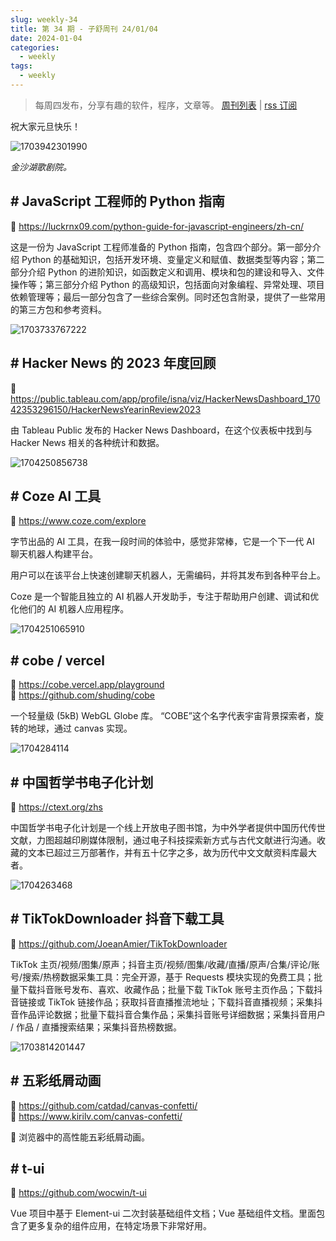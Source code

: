 ```yaml
---
slug: weekly-34
title: 第 34 期 - 子舒周刊 24/01/04
date: 2024-01-04
categories:
  - weekly
tags:
  - weekly
---
```


> 每周四发布，分享有趣的软件，程序，文章等。 [周刊列表](/categories/weekly/) | [rss 订阅](/categories/weekly/index.xml)

祝大家元旦快乐！

![1703942301990](https://imgurl.zishu.me/2023/1703942301990.webp)

*金沙湖歌剧院。*

## # JavaScript 工程师的 Python 指南

🔗 https://luckrnx09.com/python-guide-for-javascript-engineers/zh-cn/

这是一份为 JavaScript 工程师准备的 Python 指南，包含四个部分。第一部分介绍 Python 的基础知识，包括开发环境、变量定义和赋值、数据类型等内容；第二部分介绍 Python 的进阶知识，如函数定义和调用、模块和包的建设和导入、文件操作等；第三部分介绍 Python 的高级知识，包括面向对象编程、异常处理、项目依赖管理等；最后一部分包含了一些综合案例。同时还包含附录，提供了一些常用的第三方包和参考资料。

![1703733767222](https://imgurl.zishu.me/2023/1703733767222.webp)

## # Hacker News 的 2023 年度回顾

🔗 https://public.tableau.com/app/profile/isna/viz/HackerNewsDashboard_17042353296150/HackerNewsYearinReview2023

由 Tableau Public 发布的 Hacker News Dashboard，在这个仪表板中找到与 Hacker News 相关的各种统计和数据。

![1704250856738](https://imgurl.zishu.me/2023/1704250856738.webp)

## # Coze AI 工具

🔗 https://www.coze.com/explore

字节出品的 AI 工具，在我一段时间的体验中，感觉非常棒，它是一个下一代 AI 聊天机器人构建平台。

用户可以在该平台上快速创建聊天机器人，无需编码，并将其发布到各种平台上。

Coze 是一个智能且独立的 AI 机器人开发助手，专注于帮助用户创建、调试和优化他们的 AI 机器人应用程序。

![1704251065910](https://imgurl.zishu.me/2023/1704251065910.webp)

## # cobe / vercel

🔗 https://cobe.vercel.app/playground  
🔗 https://github.com/shuding/cobe  

一个轻量级 (5kB) WebGL Globe 库。 “COBE”这个名字代表宇宙背景探索者，旋转的地球，通过 canvas 实现。

![1704284114](https://imgurl.zishu.me/2024/01/1704284114.webp)

## # 中国哲学书电子化计划

🔗 https://ctext.org/zhs

中国哲学书电子化计划是一个线上开放电子图书馆，为中外学者提供中国历代传世文献，力图超越印刷媒体限制，通过电子科技探索新方式与古代文献进行沟通。收藏的文本已超过三万部著作，并有五十亿字之多，故为历代中文文献资料库最大者。

![1704263468](https://imgurl.zishu.me/2024/01/1704263468.webp)

## # TikTokDownloader 抖音下载工具

🔗 https://github.com/JoeanAmier/TikTokDownloader

TikTok 主页/视频/图集/原声；抖音主页/视频/图集/收藏/直播/原声/合集/评论/账号/搜索/热榜数据采集工具：完全开源，基于 Requests 模块实现的免费工具；批量下载抖音账号发布、喜欢、收藏作品；批量下载 TikTok 账号主页作品；下载抖音链接或 TikTok 链接作品；获取抖音直播推流地址；下载抖音直播视频；采集抖音作品评论数据；批量下载抖音合集作品；采集抖音账号详细数据；采集抖音用户 / 作品 / 直播搜索结果；采集抖音热榜数据。

![1703814201447](https://imgurl.zishu.me/2023/1703814201447.webp)

## # 五彩纸屑动画

🔗 https://github.com/catdad/canvas-confetti/  
🔗 https://www.kirilv.com/canvas-confetti/  

🎉 浏览器中的高性能五彩纸屑动画。

## # t-ui 

🔗 https://github.com/wocwin/t-ui

Vue 项目中基于 Element-ui 二次封装基础组件文档；Vue 基础组件文档。里面包含了更多复杂的组件应用，在特定场景下非常好用。

